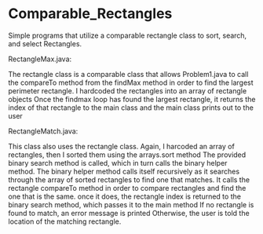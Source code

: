# Comparable_Rectangles
Simple programs that utilize a comparable rectangle class to sort, search, and select Rectangles.

RectangleMax.java:

The rectangle class is a comparable class that allows Problem1.java to call the compareTo method from the findMax method in order to find the largest perimeter rectangle.
I hardcoded the rectangles into an array of rectangle objects
Once the findmax loop has found the largest rectangle, it returns the index of that rectangle to the main class and the main class prints out to the user


RectangleMatch.java:

This class also uses the rectangle class.
Again, I harcoded an array of rectangles, then I sorted them using the arrays.sort method
The provided binary search method is called, which in turn calls the binary helper method.
The binary helper method calls itself recursively as it searches through the array of sorted rectangles to find one that matches.
It calls the rectangle compareTo method in order to compare rectangles and find the one that is the same.
once it does, the rectangle index is returned to the binary search method, which passes it to the main method
If no rectangle is found to match, an error message is printed
Otherwise, the user is told the location of the matching rectangle.

